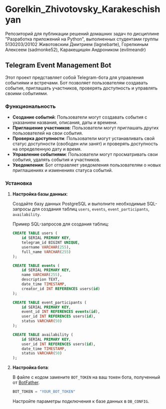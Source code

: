# Gorelkin_Zhivotovsky_Karakeschishyan
Репозиторий для публикации решений домашних задач по дисциплине "Разработка приложений на Python", выполненных студентами группы 5130203/20102 Животовским Дмитрием (lagnebarte), Горелкиным Алексеем (sadmonke52), Каракещишян Андроником (evilmeandr)

## Telegram Event Management Bot

Этот проект представляет собой Telegram-бота для управления событиями и встречами. Бот позволяет пользователям создавать события, приглашать участников, проверять доступность и управлять своими событиями.

### Функциональность

- **Создание событий**: Пользователи могут создавать события с указанием названия, описания, даты и времени.
- **Приглашение участников**: Пользователи могут приглашать других пользователей на свои события.
- **Проверка доступности**: Пользователи могут устанавливать свой статус доступности (свободен или занят) и проверять доступность на определенную дату и время.
- **Управление событиями**: Пользователи могут просматривать свои события, удалять события и участников.
- **Уведомления**: Бот отправляет уведомления пользователям о новых приглашениях и изменениях статуса событий.

### Установка


1. **Настройка базы данных**:

   Создайте базу данных PostgreSQL и выполните необходимые SQL-запросы для создания таблиц `users`, `events`, `event_participants`, `availability`. 

   Пример SQL-запросов для создания таблиц:

   ```sql
   CREATE TABLE users (
       id SERIAL PRIMARY KEY,
       telegram_id BIGINT UNIQUE,
       username VARCHAR(255),
       full_name VARCHAR(255)
   );

   CREATE TABLE events (
       id SERIAL PRIMARY KEY,
       name VARCHAR(255),
       description TEXT,
       date_time TIMESTAMP,
       creator_id INT REFERENCES users(id)
   );

   CREATE TABLE event_participants (
       id SERIAL PRIMARY KEY,
       event_id INT REFERENCES events(id),
       user_id INT REFERENCES users(id),
       status VARCHAR(50)
   );

   CREATE TABLE availability (
       id SERIAL PRIMARY KEY,
       user_id INT REFERENCES users(id),
       date_time TIMESTAMP,
       status VARCHAR(50)
   );
   ```

2. **Настройка бота**:

   В файле с кодом замените `BOT_TOKEN` на ваш токен бота, полученный от [BotFather](https://t.me/botfather).

   ```python
   BOT_TOKEN = "YOUR_BOT_TOKEN"
   ```

   Настройте параметры подключения к базе данных в `DB_CONFIG`.
